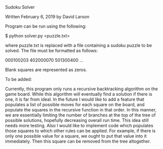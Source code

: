 Sudoku Solver

Written February 6, 2019 by David Larson

Program can be run using the following:

$ python solver.py <puzzle.txt>

where puzzle.txt is replaced with a file containing a sudoku puzzle to be solved. The file must
be formatted as follows:

000100203
402000070
501300400
...

Blank squares are represented as zeros.

To be added:

Currently, this program only runs a recursive backtracking algorithm on the game board. While this
algorithm will eventually find a solution if there is one, it is far from ideal. In the future I would
like to add a feature that populates a list of possible moves for each square on the board, and populate
the squares in the recursive function in that order. In this manner, we are essentially limiting the
number of branches at the top of the tree of possible solutions, hopefully decreasing overall run time.
This idea still needs more testing. Also I would like to implement code which populates those squares to
which other rules can be applied. For example, if there is only one possible value for a square, we ought
to put that value into it immediately. Then this square can be removed from the tree altogether.


